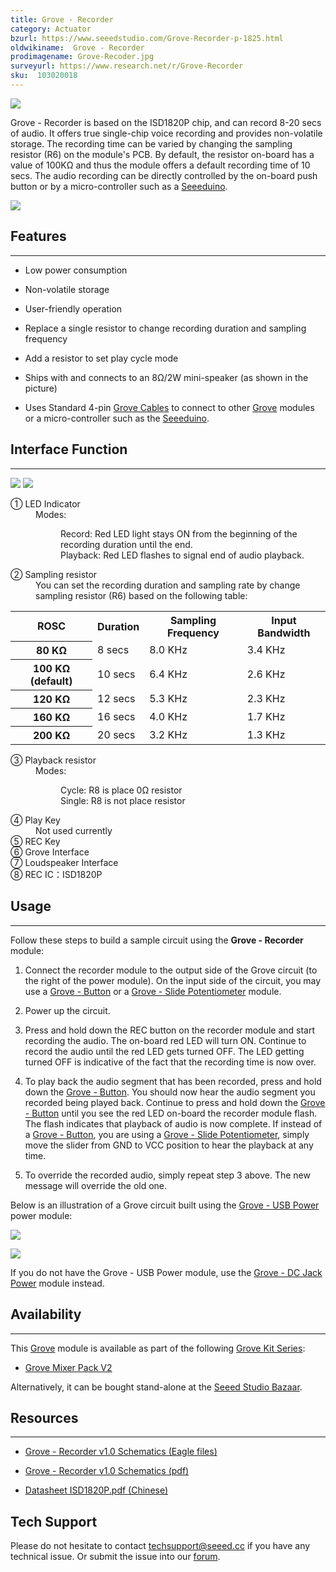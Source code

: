 ```yaml
---
title: Grove - Recorder
category: Actuator
bzurl: https://www.seeedstudio.com/Grove-Recorder-p-1825.html
oldwikiname:  Grove - Recorder
prodimagename: Grove-Recoder.jpg
surveyurl: https://www.research.net/r/Grove-Recorder
sku:  103020018
---
```


![](https://github.com/SeeedDocument/Grove_Recorder/raw/master/img/Grove-Recoder.jpg)

Grove - Recorder is based on the ISD1820P chip, and can record 8-20 secs of audio. It offers true single-chip voice recording and provides non-volatile storage. The recording time can be varied by changing the sampling resistor (R6) on the module's PCB. By default, the resistor on-board has a value of 100KΩ and thus the module offers a default recording time of 10 secs. The audio recording can be directly controlled by the on-board push button or by a micro-controller such as a [Seeeduino](/Seeeduino "Seeeduino").

[![](https://github.com/SeeedDocument/Seeed-WiKi/raw/master/docs/images/300px-Get_One_Now_Banner-ragular.png)](https://www.seeedstudio.com/Grove-Recorder-p-1825.html)

##  Features
---
*   Low power consumption

*   Non-volatile storage

*   User-friendly operation

*   Replace a single resistor to change recording duration and sampling frequency

*   Add a resistor to set play cycle mode

*   Ships with and connects to an 8Ω/2W mini-speaker (as shown in the picture)
*   Uses Standard 4-pin [Grove Cables](/GROVE_System#Grove_Cables "GROVE System") to connect to other [Grove](/Grove "Grove") modules or a micro-controller such as the [Seeeduino](/Seeeduino "Seeeduino").

##  Interface Function
---
![](https://github.com/SeeedDocument/Grove_Recorder/raw/master/img/Recorder_Bottom1.jpg)
![](https://github.com/SeeedDocument/Grove_Recorder/raw/master/img/Recorder_Top1.jpg)

<dl><dt>① LED Indicator
</dt><dd>Modes:
<dl><dd>Record: Red LED light stays ON from the beginning of the recording duration until the end.
</dd><dd>Playback: Red LED flashes to signal end of audio playback.
</dd></dl>
</dd></dl>
<dl><dt>② Sampling resistor
</dt><dd>You can set the recording duration and sampling rate by change sampling resistor (R6) based on the following table:
</dd></dl>
<table  cellspacing="0" width="50%">
<tr>
<th scope="col"> ROSC
</th>
<th scope="col"> Duration
</th>
<th scope="col"> Sampling Frequency
</th>
<th scope="col"> Input Bandwidth
</th></tr>
<tr>
<th scope="row"> 80 KΩ
</th>
<td> 8 secs
</td>
<td> 8.0 KHz
</td>
<td> 3.4 KHz
</td></tr>
<tr>
<th scope="row"> 100 KΩ (default)
</th>
<td> 10 secs
</td>
<td> 6.4 KHz
</td>
<td> 2.6 KHz
</td></tr>
<tr>
<th scope="row"> 120 KΩ
</th>
<td> 12 secs
</td>
<td> 5.3 KHz
</td>
<td> 2.3 KHz
</td></tr>
<tr>
<th scope="row"> 160 KΩ
</th>
<td> 16 secs
</td>
<td> 4.0 KHz
</td>
<td> 1.7 KHz
</td></tr>
<tr>
<th scope="row"> 200 KΩ
</th>
<td> 20 secs
</td>
<td> 3.2 KHz
</td>
<td> 1.3 KHz
</td></tr>
</table>
<dl><dt>③ Playback resistor
</dt><dd>Modes:
<dl><dd>Cycle: R8 is place 0Ω resistor
</dd><dd>Single: R8 is not  place resistor
</dd></dl>
</dd></dl>
<dl><dt>④ Play Key
</dt><dd>Not used currently
</dd><dt>⑤ REC Key
</dt><dt>⑥ Grove Interface
</dt><dt>⑦ Loudspeaker Interface
</dt><dt>⑧ REC IC：ISD1820P
</dt></dl>

##  Usage
---
Follow these steps to build a sample circuit using the **Grove - Recorder** module:

1.  Connect the recorder module to the output side of the Grove circuit (to the right of the power module). On the input side of the circuit, you may use a [Grove - Button](/Grove-Button "Grove - Button") or a [Grove - Slide Potentiometer](/Grove-Slide_Potentiometer "Grove - Slide Potentiometer") module.
2.  Power up the circuit.

3.  Press and hold down the REC button on the recorder module and start recording the audio. The on-board red LED will turn ON. Continue to record the audio until the red LED gets turned OFF. The LED getting turned OFF is indicative of the fact that the recording time is now over.

4.  To play back the audio segment that has been recorded, press and hold down the [Grove - Button](/Grove-Button "Grove - Button"). You should now hear the audio segment you recorded being played back. Continue to press and hold down the [Grove - Button](/Grove-Button "Grove - Button") until you see the red LED on-board the recorder module flash. The flash indicates that playback of audio is now complete. If instead of a [Grove - Button](/Grove-Button "Grove - Button"), you are using a [Grove - Slide Potentiometer](/Grove-Slide_Potentiometer "Grove - Slide Potentiometer"), simply move the slider from GND to VCC position to hear the playback at any time.

5.  To override the recorded audio, simply repeat step 3 above. The new message will override the old one.

Below is an illustration of a Grove circuit built using the [Grove - USB Power](/Grove-Mixer_Pack#2._USB_Power "Grove - Mixer Pack") power module:

![](https://github.com/SeeedDocument/Grove_Recorder/raw/master/img/REC_Grove-Recoder.JPG)

![](https://github.com/SeeedDocument/Grove_Recorder/raw/master/img/Play_Grove-Recoder.JPG)

If you do not have the Grove - USB Power module, use the [Grove - DC Jack Power](/Grove-DC_Jack_Power "Grove - DC Jack Power") module instead.

##  Availability
---
This [Grove](/Grove "Grove") module is available as part of the following [Grove Kit Series](/GROVE_System#GROVE_Kit_Series "GROVE System"):

*   [Grove Mixer Pack V2](/GROVE_MIXER_PACK_V2 "GROVE MIXER PACK V2")

Alternatively, it can be bought stand-alone at the [Seeed Studio Bazaar](http://www.seeedstudio.com/depot/Grove-Recorder-p-1825.html).

##  Resources
---
*   [Grove - Recorder v1.0 Schematics (Eagle files)](https://github.com/SeeedDocument/Grove_Recorder/raw/master/res/Grove-Recorder_v1.0.zip)

*   [Grove - Recorder v1.0 Schematics (pdf)](https://github.com/SeeedDocument/Grove_Recorder/raw/master/res/Grove-Recorder_v1.0.pdf)

*   [Datasheet ISD1820P.pdf (Chinese)](https://github.com/SeeedDocument/Grove_Recorder/raw/master/res/ISD1820P.pdf)

## Tech Support
Please do not hesitate to contact [techsupport@seeed.cc](techsupport@seeed.cc) if you have any technical issue. Or submit the issue into our [forum](http://seeedstudio.com/forum/). 